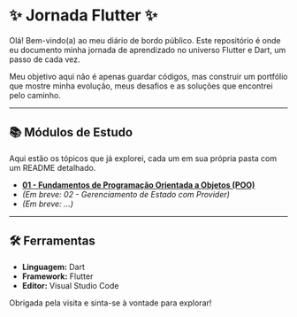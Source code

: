 # ✨ Jornada Flutter ✨

Olá! Bem-vindo(a) ao meu diário de bordo público. Este repositório é onde eu documento minha jornada de aprendizado no universo Flutter e Dart, um passo de cada vez.

Meu objetivo aqui não é apenas guardar códigos, mas construir um portfólio que mostre minha evolução, meus desafios e as soluções que encontrei pelo caminho.

---

## 📚 Módulos de Estudo

Aqui estão os tópicos que já explorei, cada um em sua própria pasta com um README detalhado.

* **[01 - Fundamentos de Programação Orientada a Objetos (POO)](./01-fundamentos-poo)**
* *(Em breve: 02 - Gerenciamento de Estado com Provider)*
* *(Em breve: ...)*

---

## 🛠️ Ferramentas

* **Linguagem:** Dart
* **Framework:** Flutter
* **Editor:** Visual Studio Code

Obrigada pela visita e sinta-se à vontade para explorar!